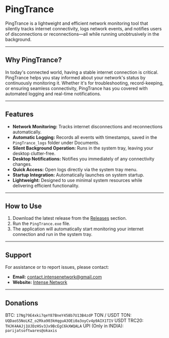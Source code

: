# **PingTrance**  

PingTrance is a lightweight and efficient network monitoring tool that silently tracks internet connectivity, logs network events, and notifies users of disconnections or reconnections—all while running unobtrusively in the background.  

---

## **Why PingTrance?**  

In today's connected world, having a stable internet connection is critical. PingTrance helps you stay informed about your network's status by continuously monitoring it. Whether it's for troubleshooting, record-keeping, or ensuring seamless connectivity, PingTrance has you covered with automated logging and real-time notifications.  

---

## **Features**  

- **Network Monitoring:** Tracks internet disconnections and reconnections automatically.  
- **Automatic Logging:** Records all events with timestamps, saved in the `PingTrance_logs` folder under Documents.  
- **Silent Background Operation:** Runs in the system tray, leaving your desktop clutter-free.  
- **Desktop Notifications:** Notifies you immediately of any connectivity changes.  
- **Quick Access:** Open logs directly via the system tray menu.  
- **Startup Integration:** Automatically launches on system startup.  
- **Lightweight:** Designed to use minimal system resources while delivering efficient functionality.  

---

## **How to Use**  

1. Download the latest release from the [Releases](https://github.com/your-username/PingTrance/releases) section.  
2. Run the `PingTrance.exe` file.  
3. The application will automatically start monitoring your internet connection and run in the system tray.  

---

## **Support**  

For assistance or to report issues, please contact:  
- **Email:** [contact.intensenetwork@gmail.com](mailto:contact.intensenetwork@gmail.com)  
- **Website:** [Intense Network](https://sites.google.com/view/intensenetwork/IntenseSoftwares#h.hqgbzvlu48n6)  

--- 

## **Donations**

BTC: `17Ng79E4xki7qeY87BneY458b7U13B4zdP`
TON / USDT TON: `UQDaoS5NoLKZ_o2Rka903kHqguA3OEi0a3oyCv4p9AIX1TIV`
USDT TRC20: `THJK4AAJj1UJDzHSv3Jx9BcEgC6kXWQALA`
UPI (Only in INDIA): `parijatsoftwares@okaxis`
